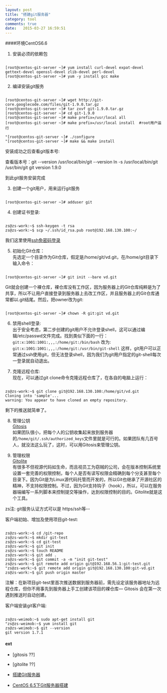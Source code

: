 ```yaml
---
layout: post
title: "搭建git服务器"
category: tool
comments: true
date:   2015-03-27 16:59:51
---
```



####环境CentOS6.6

1. 安装必须的依赖包
<pre><code>
[root@centos-git-server ~]# yum install curl-devel expat-devel gettext-devel openssl-devel zlib-devel perl-devel
[root@centos-git-server ~]# yum -y install gcc make
</code></pre>


2. 编译安装git服务
<pre><code>
[root@centos-git-server ~]# wget http://git-core.googlecode.com/files/git-1.9.0.tar.gz
[root@centos-git-server ~]# tar zxvf git-1.9.0.tar.gz
[root@centos-git-server ~]# cd git-1.9.0
[root@centos-git-server ~]# make prefix=/usr/local all
[root@centos-git-server ~]# make prefix=/usr/local install  #root用户运行

"[root@centos-git-server ~]# ./configure
"[root@centos-git-server ~]# make && make install
</code></pre>

安装成功之后查看git版本号:  

查看版本号：git --version
/usr/local/bin/git --version
ln -s /usr/local/bin/git /usr/bin/git
git version 1.9.0

到此git服务安装完成  


3. 创建一个git用户，用来运行git服务  
<pre><code>
[root@centos-git-server ~]# adduser git
</code></pre>


4. 创建证书登录:  
<pre><code>
zs@zs-work:~$ ssh-keygen -t rsa
zs@zs-work:~$ scp ~/.ssh/id_rsa.pub root@192.168.130.100:~/
</code></pre>

我们这里使用[ssh免密码登录](/tool/2014/10/23/ssh免密码登录.html)


5. 初始化Git仓库：  
先选定一个目录作为Git仓库，假定是/home/git/vd.git，在/home/git目录下输入命令：
<pre><code>
[root@centos-git-server ~]# git init --bare vd.git
</code></pre>

Git就会创建一个裸仓库，裸仓库没有工作区，因为服务器上的Git仓库纯粹是为了共享，所以不让用户直接登录到服务器上去改工作区，并且服务器上的Git仓库通常都以.git结尾。然后，把owner改为git:  
<pre><code>
[root@centos-git-server ~]# chown -R git:git vd.git
</code></pre>


6. 禁用shell登录:  
出于安全考虑，第二步创建的git用户不允许登录shell，这可以通过编辑/etc/passwd文件完成。找到类似下面的一行：  
`git:x:1001:1001:,,,:/home/git:/bin/bash`
改为:  
`git:x:1001:1001:,,,:/home/git:/usr/bin/git-shell`
这样，git用户可以正常通过ssh使用git，但无法登录shell，因为我们为git用户指定的git-shell每次一登录就自动退出。


7. 克隆远程仓库:  
现在，可以通过git clone命令克隆远程仓库了，在各自的电脑上运行：
<pre><code>
zs@zs-work:~$ git clone git@192.168.130.100:/home/git/vd.git
Cloning into 'sample'...
warning: You appear to have cloned an empty repository.
</code></pre>
剩下的推送就简单了。


8. 管理公钥  
[Gitosis](https://github.com/res0nat0r/gitosis)  
如果团队很小，把每个人的公钥收集起来放到服务器的`/home/git/.ssh/authorized_keys`文件里就是可行的。如果团队有几百号人，就没法这么玩了，这时，可以用Gitosis来管理公钥。


9. 管理权限  
[Gitolite](https://github.com/sitaramc/gitolite)  
有很多不但视源代码如生命，而且视员工为窃贼的公司，会在版本控制系统里设置一套完善的权限控制，每个人是否有读写权限会精确到每个分支甚至每个目录下。因为Git是为Linux源代码托管而开发的，所以Git也继承了开源社区的精神，不支持权限控制。不过，因为Git支持钩子（hook），所以，可以在服务器端编写一系列脚本来控制提交等操作，达到权限控制的目的。Gitolite就是这个工具。



zs注: git服务认证方式可以是 https/ssh等--


客户端初始、增加及使用项目git-test:  
<pre><code>
zs@zs-work:~$ cd /git-repo
zs@zs-work:~$ mkdir git-test
zs@zs-work:~$ cd git-test
zs@zs-work:~$ git init
zs@zs-work:~$ touch README
zs@zs-work:~$ git add .
zs@zs-work:~$ git commit -a -m "init git-test"
zs@zs-work:~$ git remote add origin git@192.168.56.1:git-test.git
"zs@zs-work:~$ git remote add origin git@192.168.130.100:git-vd.git
zs@zs-work:~$ git push origin master
</code></pre>

注解：在新项目git-test里首次推送数据到服务器前，需先设定该服务器地址为远程仓库，但你不用事先到服务器上手工创建该项目的裸仓库— Gitosis 会在第一次遇到推送时自动创建。


客户端安装git客户端:  
<pre><code>
zs@zs-weimob:~$ sudo apt-get install git
"zs@zs-weimob:~$ yum install git
zs@zs-weimob:~$ git --version
git version 1.7.1
</code></pre>


#### ext
- [gitosis ??]
- [gitolite ??]

- [搭建Git服务器](http://www.liaoxuefeng.com/wiki/0013739516305929606dd18361248578c67b8067c8c017b000/00137583770360579bc4b458f044ce7afed3df579123eca000)
- [CentOS 6.5下Git服务器搭建](http://www.centoscn.com/CentosServer/ftp/2014/0414/2789.html)

